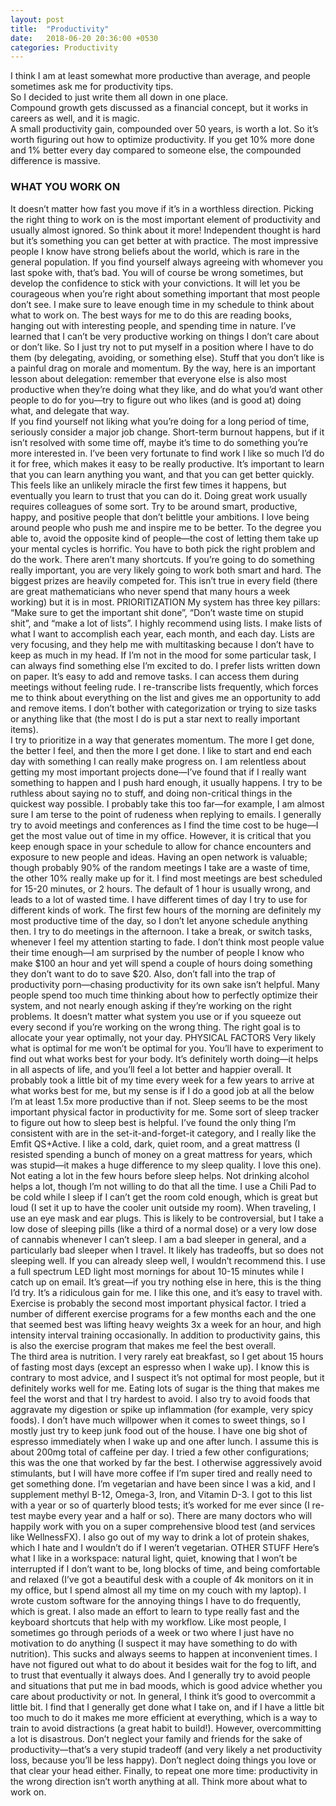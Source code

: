 ```yaml
---
layout: post
title:  "Productivity"
date:   2018-06-20 20:36:00 +0530
categories: Productivity
---
```

I think I am at least somewhat more productive than average, and people sometimes ask me for productivity tips.  
So I decided to just write them all down in one place.  
Compound growth gets discussed as a financial concept, but it works in careers as well, and it is magic.  
A small productivity gain, compounded over 50 years, is worth a lot.  So it’s worth figuring out how to optimize productivity. If you get 10% more done and 1% better every day compared to someone else, the compounded difference is massive.  

### WHAT YOU WORK ON

It doesn’t matter how fast you move if it’s in a worthless direction.  Picking the right thing to work on is the most important element of productivity and usually almost ignored.  So think about it more!  Independent thought is hard but it’s something you can get better at with practice.
The most impressive people I know have strong beliefs about the world, which is rare in the general population.  If you find yourself always agreeing with whomever you last spoke with, that’s bad.  You will of course be wrong sometimes, but develop the confidence to stick with your convictions.  It will let you be courageous when you’re right about something important that most people don’t see.
I make sure to leave enough time in my schedule to think about what to work on.  The best ways for me to do this are reading books, hanging out with interesting people, and spending time in nature.
I’ve learned that I can’t be very productive working on things I don’t care about or don’t like.  So I just try not to put myself in a position where I have to do them (by delegating, avoiding, or something else).  Stuff that you don’t like is a painful drag on morale and momentum.
By the way, here is an important lesson about delegation: remember that everyone else is also most productive when they’re doing what they like, and do what you’d want other people to do for you—try to figure out who likes (and is good at) doing what, and delegate that way.  
If you find yourself not liking what you’re doing for a long period of time, seriously consider a major job change.  Short-term burnout happens, but if it isn’t resolved with some time off, maybe it’s time to do something you’re more interested in. 
I’ve been very fortunate to find work I like so much I’d do it for free, which makes it easy to be really productive.
It’s important to learn that you can learn anything you want, and that you can get better quickly.  This feels like an unlikely miracle the first few times it happens, but eventually you learn to trust that you can do it.
Doing great work usually requires colleagues of some sort.  Try to be around smart, productive, happy, and positive people that don’t belittle your ambitions.  I love being around people who push me and inspire me to be better.  To the degree you able to, avoid the opposite kind of people—the cost of letting them take up your mental cycles is horrific. 
You have to both pick the right problem and do the work.  There aren’t many shortcuts.  If you’re going to do something really important, you are very likely going to work both smart and hard.  The biggest prizes are heavily competed for.  This isn’t true in every field (there are great mathematicians who never spend that many hours a week working) but it is in most.
PRIORITIZATION
My system has three key pillars: “Make sure to get the important shit done”, “Don’t waste time on stupid shit”, and “make a lot of lists”.
I highly recommend using lists.  I make lists of what I want to accomplish each year, each month, and each day.  Lists are very focusing, and they help me with multitasking because I don’t have to keep as much in my head.  If I’m not in the mood for some particular task, I can always find something else I’m excited to do.
I prefer lists written down on paper.  It’s easy to add and remove tasks.  I can access them during meetings without feeling rude.  I re-transcribe lists frequently, which forces me to think about everything on the list and gives me an opportunity to add and remove items.
I don’t bother with categorization or trying to size tasks or anything like that (the most I do is put a star next to really important items).  
I try to prioritize in a way that generates momentum.  The more I get done, the better I feel, and then the more I get done.  I like to start and end each day with something I can really make progress on.
I am relentless about getting my most important projects done—I’ve found that if I really want something to happen and I push hard enough, it usually happens. 
I try to be ruthless about saying no to stuff, and doing non-critical things in the quickest way possible.  I probably take this too far—for example, I am almost sure I am terse to the point of rudeness when replying to emails.
I generally try to avoid meetings and conferences as I find the time cost to be huge—I get the most value out of time in my office.  However, it is critical that you keep enough space in your schedule to allow for chance encounters and exposure to new people and ideas.  Having an open network is valuable; though probably 90% of the random meetings I take are a waste of time, the other 10% really make up for it.
I find most meetings are best scheduled for 15-20 minutes, or 2 hours.  The default of 1 hour is usually wrong, and leads to a lot of wasted time.
I have different times of day I try to use for different kinds of work.  The first few hours of the morning are definitely my most productive time of the day, so I don’t let anyone schedule anything then.  I try to do meetings in the afternoon.  I take a break, or switch tasks, whenever I feel my attention starting to fade. 
I don’t think most people value their time enough—I am surprised by the number of people I know who make $100 an hour and yet will spend a couple of hours doing something they don’t want to do to save $20.
Also, don’t fall into the trap of productivity porn—chasing productivity for its own sake isn’t helpful.  Many people spend too much time thinking about how to perfectly optimize their system, and not nearly enough asking if they’re working on the right problems.  It doesn’t matter what system you use or if you squeeze out every second if you’re working on the wrong thing.
The right goal is to allocate your year optimally, not your day.
PHYSICAL FACTORS
Very likely what is optimal for me won’t be optimal for you.  You’ll have to experiment to find out what works best for your body.  It’s definitely worth doing—it helps in all aspects of life, and you’ll feel a lot better and happier overall.
It probably took a little bit of my time every week for a few years to arrive at what works best for me, but my sense is if I do a good job at all the below I’m at least 1.5x more productive than if not.
Sleep seems to be the most important physical factor in productivity for me.  Some sort of sleep tracker to figure out how to sleep best is helpful.  I’ve found the only thing I’m consistent with are in the set-it-and-forget-it category, and I really like the Emfit QS+Active.
I like a cold, dark, quiet room, and a great mattress (I resisted spending a bunch of money on a great mattress for years, which was stupid—it makes a huge difference to my sleep quality.  I love this one).  Not eating a lot in the few hours before sleep helps.  Not drinking alcohol helps a lot, though I’m not willing to do that all the time.
I use a Chili Pad to be cold while I sleep if I can’t get the room cold enough, which is great but loud (I set it up to have the cooler unit outside my room).
When traveling, I use an eye mask and ear plugs.
This is likely to be controversial, but I take a low dose of sleeping pills (like a third of a normal dose) or a very low dose of cannabis whenever I can’t sleep.  I am a bad sleeper in general, and a particularly bad sleeper when I travel.  It likely has tradeoffs, but so does not sleeping well.  If you can already sleep well, I wouldn’t recommend this.
I use a full spectrum LED light most mornings for about 10-15 minutes while I catch up on email.  It’s great—if you try nothing else in here, this is the thing I’d try.  It’s a ridiculous gain for me.  I like this one, and it’s easy to travel with.
Exercise is probably the second most important physical factor.  I tried a number of different exercise programs for a few months each and the one that seemed best was lifting heavy weights 3x a week for an hour, and high intensity interval training occasionally.  In addition to productivity gains, this is also the exercise program that makes me feel the best overall.  
The third area is nutrition.  I very rarely eat breakfast, so I get about 15 hours of fasting most days (except an espresso when I wake up).  I know this is contrary to most advice, and I suspect it’s not optimal for most people, but it definitely works well for me.
Eating lots of sugar is the thing that makes me feel the worst and that I try hardest to avoid.  I also try to avoid foods that aggravate my digestion or spike up inflammation (for example, very spicy foods).  I don’t have much willpower when it comes to sweet things, so I mostly just try to keep junk food out of the house.
I have one big shot of espresso immediately when I wake up and one after lunch.  I assume this is about 200mg total of caffeine per day.  I tried a few other configurations; this was the one that worked by far the best.  I otherwise aggressively avoid stimulants, but I will have more coffee if I’m super tired and really need to get something done.
I’m vegetarian and have been since I was a kid, and I supplement methyl B-12, Omega-3, Iron, and Vitamin D-3.  I got to this list with a year or so of quarterly blood tests; it’s worked for me ever since (I re-test maybe every year and a half or so).  There are many doctors who will happily work with you on a super comprehensive blood test (and services like WellnessFX).  I also go out of my way to drink a lot of protein shakes, which I hate and I wouldn’t do if I weren’t vegetarian.
OTHER STUFF
Here’s what I like in a workspace: natural light, quiet, knowing that I won’t be interrupted if I don’t want to be, long blocks of time, and being comfortable and relaxed (I’ve got a beautiful desk with a couple of 4k monitors on it in my office, but I spend almost all my time on my couch with my laptop).
I wrote custom software for the annoying things I have to do frequently, which is great.  I also made an effort to learn to type really fast and the keyboard shortcuts that help with my workflow.
Like most people, I sometimes go through periods of a week or two where I just have no motivation to do anything (I suspect it may have something to do with nutrition).  This sucks and always seems to happen at inconvenient times.  I have not figured out what to do about it besides wait for the fog to lift, and to trust that eventually it always does.  And I generally try to avoid people and situations that put me in bad moods, which is good advice whether you care about productivity or not.
In general, I think it’s good to overcommit a little bit.  I find that I generally get done what I take on, and if I have a little bit too much to do it makes me more efficient at everything, which is a way to train to avoid distractions (a great habit to build!).  However, overcommitting a lot is disastrous.
Don’t neglect your family and friends for the sake of productivity—that’s a very stupid tradeoff (and very likely a net productivity loss, because you’ll be less happy).  Don’t neglect doing things you love or that clear your head either.
Finally, to repeat one more time: productivity in the wrong direction isn’t worth anything at all.  Think more about what to work on.